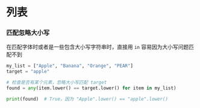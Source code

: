 # 列表

### 匹配忽略大小写
在匹配字体时或者是一些包含大小写字符串时，直接用 `in` 容易因为大小写问题匹配不到
```python
my_list = ["Apple", "Banana", "Orange", "PEAR"]
target = "apple"

# 检查是否有某个元素，忽略大小写匹配 target
found = any(item.lower() == target.lower() for item in my_list)

print(found)  # True，因为 "Apple".lower() == "apple".lower()
```
